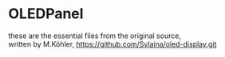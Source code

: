 # OLEDPanel

these are the essential files from the original source,<br>
written by M.Köhler, https://github.com/Sylaina/oled-display.git
